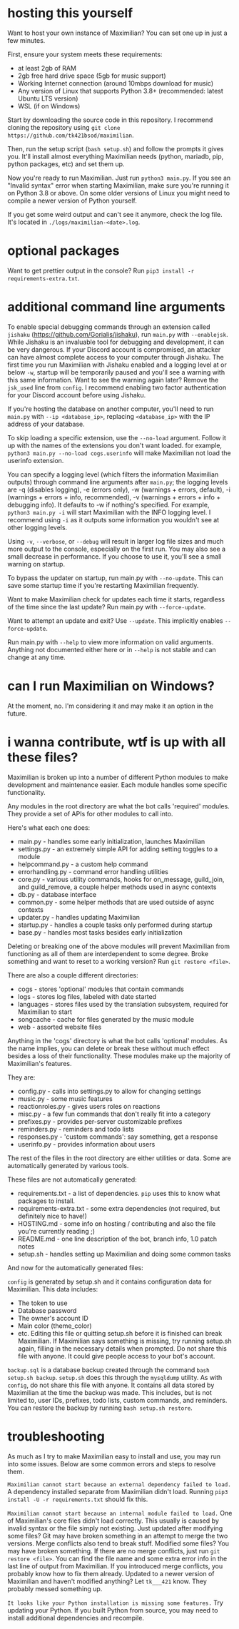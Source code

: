 # hosting this yourself
Want to host your own instance of Maximilian?
You can set one up in just a few minutes.

First, ensure your system meets these requirements:
- at least 2gb of RAM
- 2gb free hard drive space (5gb for music support)
- Working Internet connection (around 10mbps download for music)
- Any version of Linux that supports Python 3.8+ (recommended: latest Ubuntu LTS version)
- WSL (if on Windows)

Start by downloading the source code in this repository.  I recommend cloning the repository using `git clone https://github.com/tk421bsod/maximilian`.

Then, run the setup script (`bash setup.sh`) and follow the prompts it gives you.
It'll install almost everything Maximilian needs (python, mariadb, pip, python packages, etc) and set them up.

Now you're ready to run Maximilian. Just run `python3 main.py`.
If you see an "Invalid syntax" error when starting Maximilian, make sure you're running it on Python 3.8 or above. 
On some older versions of Linux you might need to compile a newer version of Python yourself.

If you get some weird output and can't see it anymore, check the log file. It's located in `./logs/maximilian-<date>.log`.

# optional packages
Want to get prettier output in the console?
Run `pip3 install -r requirements-extra.txt`.

# additional command line arguments 

To enable special debugging commands through an extension called `jishaku` (https://github.com/Gorialis/jishaku), run `main.py` with `--enablejsk`.
While Jishaku is an invaluable tool for debugging and development, it can be very dangerous. If your Discord account is compromised, an attacker can have almost complete access to your computer through Jishaku.
The first time you run Maximilian with Jishaku enabled and a logging level at or below `-w`, startup will be temporarily paused and you'll see a warning with this same information.
Want to see the warning again later? Remove the `jsk_used` line from `config`.
I recommend enabling two factor authentication for your Discord account before using Jishaku.

If you're hosting the database on another computer, you'll need to run `main.py` with `--ip <database_ip>`, replacing `<database_ip>` with the IP address of your database.

To skip loading a specific extension, use the `--no-load` argument. Follow it up with the names of the extensions you don't want loaded. for example, `python3 main.py --no-load cogs.userinfo` will make Maximilian not load the userinfo extension.

You can specify a logging level (which filters the information Maximilian outputs) through command line arguments after `main.py`; the logging levels are -q (disables logging), -e (errors only), -w (warnings + errors, default), -i (warnings + errors + info, recommended), -v (warnings + errors + info + debugging info).
It defaults to -w if nothing's specified.
For example, `python3 main.py -i` will start Maximilian with the INFO logging level.
I recommend using `-i` as it outputs some information you wouldn't see at other logging levels.

Using `-v`, `--verbose`, or `--debug` will result in larger log file sizes and much more output to the console, especially on the first run.
You may also see a small decrease in performance.
If you choose to use it, you'll see a small warning on startup.

To bypass the updater on startup, run main.py with `--no-update`.
This can save some startup time if you're restarting Maximilian frequently.

Want to make Maximilian check for updates each time it starts, regardless of the time since the last update?
Run main.py with `--force-update`.

Want to attempt an update and exit? Use `--update`. This implicitly enables `--force-update`.

Run main.py with `--help` to view more information on valid arguments.
Anything not documented either here or in `--help` is not stable and can change at any time.

# can I run Maximilian on Windows?
At the moment, no.
I'm considering it and may make it an option in the future.

# i wanna contribute, wtf is up with all these files?
Maximilian is broken up into a number of different Python modules to make development and maintenance easier.
Each module handles some specific functionality.

Any modules in the root directory are what the bot calls 'required' modules. They provide a set of APIs for other modules to call into.

Here's what each one does:
* main.py - handles some early initialization, launches Maximilian
* settings.py - an extremely simple API for adding setting toggles to a module
* helpcommand.py - a custom help command
* errorhandling.py - command error handling utilities
* core.py - various utility commands, hooks for on_message, guild_join, and guild_remove, a couple helper methods used in async contexts
* db.py - database interface
* common.py - some helper methods that are used outside of async contexts
* updater.py - handles updating Maximilian
* startup.py - handles a couple tasks only performed during startup
* base.py - handles most tasks besides early initialization

Deleting or breaking one of the above modules will prevent Maximilian from functioning as all of them are interdependent to some degree.
Broke something and want to reset to a working version? Run `git restore <file>`.

There are also a couple different directories:
* cogs - stores 'optional' modules that contain commands
* logs - stores log files, labeled with date started
* languages - stores files used by the translation subsystem, required for Maximilian to start
* songcache - cache for files generated by the music module
* web - assorted website files

Anything in the 'cogs' directory is what the bot calls 'optional' modules.
As the name implies, you can delete or break these without much effect besides a loss of their functionality.
These modules make up the majority of Maximilian's features.

They are:
* config.py - calls into settings.py to allow for changing settings
* music.py - some music features
* reactionroles.py - gives users roles on reactions
* misc.py - a few fun commands that don't really fit into a category
* prefixes.py - provides per-server customizable prefixes
* reminders.py - reminders and todo lists
* responses.py - 'custom commands': say something, get a response
* userinfo.py - provides information about users

The rest of the files in the root directory are either utilities or data.
Some are automatically generated by various tools.

These files are not automatically generated:
* requirements.txt - a list of dependencies. `pip` uses this to know what packages to install.
* requirements-extra.txt - some extra dependencies (not required, but definitely nice to have!)
* HOSTING.md - some info on hosting / contributing and also the file you're currently reading ;)
* README.md - one line description of the bot, branch info, 1.0 patch notes
* setup.sh - handles setting up Maximilian and doing some common tasks

And now for the automatically generated files:

`config` is generated by setup.sh and it contains configuration data for Maximilian. 
This data includes:
* The token to use
* Database password
* The owner's account ID
* Main color (theme_color)
* etc.
Editing this file or quitting setup.sh before it is finished can break Maximilian. 
If Maximilian says something is missing, try running setup.sh again, filling in the necessary details when prompted.
Do not share this file with anyone. It could give people access to your bot's account.

`backup.sql` is a database backup created through the command `bash setup.sh backup`.
`setup.sh` does this through the `mysqldump` utility.
As with `config`, do not share this file with anyone. It contains all data stored by Maximilian at the time the backup was made.
This includes, but is not limited to, user IDs, prefixes, todo lists, custom commands, and reminders.
You can restore the backup by running `bash setup.sh restore`.

# troubleshooting
As much as I try to make Maximilian easy to install and use, you may run into some issues.
Below are some common errors and steps to resolve them.

`Maximilian cannot start because an external dependency failed to load.`
A dependency installed separate from Maximilian didn't load.
Running `pip3 install -U -r requirements.txt` should fix this.

`Maximilian cannot start because an internal module failed to load.`
One of Maximilian's core files didn't load correctly.
This usually is caused by invalid syntax or the file simply not existing.
Just updated after modifying some files? Git may have broken something in an attempt to merge the two versions. Merge conflicts also tend to break stuff.
Modified some files? You may have broken something.
If there are no merge conflicts, just run `git restore <file>`.
You can find the file name and some extra error info in the last line of output from Maximilian.
If you introduced merge conflicts, you probably know how to fix them already.
Updated to a newer version of Maximilian and haven't modified anything?
Let `tk___421` know. They probably messed something up.

`It looks like your Python installation is missing some features.`
Try updating your Python. If you built Python from source, you may need to install additional dependencies and recompile.

